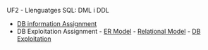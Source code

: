 UF2 - Llenguatges SQL: DML i DDL

- [DB information Assignment](https://github.com/hache2212/Portfoli/blob/main/Moduls/M02-BasesDeDades/UF2/DB%20information%20Assignment/practica2sql%20(4).sql)
- DB Exploitation Assignment
      - [ER Model](https://github.com/hache2212/Portfoli/blob/main/Moduls/M02-BasesDeDades/UF2/DB%20Exploitation%20Assignment/footballclub%20(1)%20(3).drawio.pdf)
      - [Relational Model](https://github.com/hache2212/Portfoli/blob/main/Moduls/M02-BasesDeDades/UF2/DB%20Exploitation%20Assignment/RELATIONAL%20MODEL%20(2).pdf)
      - [DB Exploitation](https://github.com/hache2212/Portfoli/blob/main/Moduls/M02-BasesDeDades/UF2/DB%20Exploitation%20Assignment/practica2sql%20(3)%20(2).sql)
